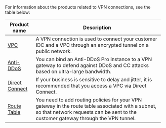 For information about the products related to VPN connections, see the table below:

| Product name | Description |
|---------|---------|
| [VPC](https://cloud.tencent.com/document/product/215/535) | A VPN connection is used to connect your customer IDC and a VPC through an encrypted tunnel on a public network. |
| [Anti-DDoS](https://cloud.tencent.com/document/product/215/11143) | You can bind an Anti-DDoS Pro instance to a VPN gateway to defend against DDoS and CC attacks based on ultra-large bandwidth. |
| [Direct Connect](https://cloud.tencent.com/document/product/216) | If your business is sensitive to delay and jitter, it is recommended that you access a VPC via Direct Connect. |
| [Route Table](https://cloud.tencent.com/document/product/216) | You need to add routing policies for your VPN gateway in the route table associated with a subnet, so that network requests can be sent to the customer gateway through the VPN tunnel. |

